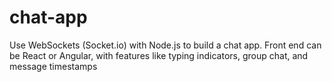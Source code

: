 # chat-app
Use WebSockets (Socket.io) with Node.js to build a chat app. Front end can be React or Angular, with features like typing indicators, group chat, and message timestamps
